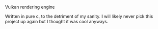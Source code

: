 Vulkan rendering engine

Written in pure c, to the detriment of my sanity. I will likely never pick this project up again but I thought it was cool anyways.
